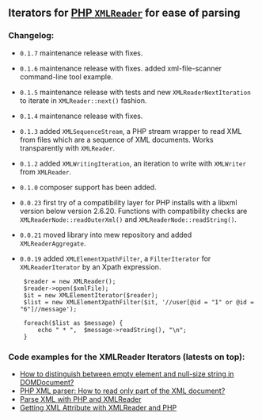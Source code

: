 ## Iterators for [PHP `XMLReader`](http://php.net/XMLReader) for ease of parsing

### Changelog:

 - `0.1.7` maintenance release with fixes.

 - `0.1.6` maintenance release with fixes. added xml-file-scanner command-line tool example.

 - `0.1.5` maintenance release with tests and new `XMLReaderNextIteration` to iterate in `XMLReader::next()` fashion.

 - `0.1.4` maintenance release with fixes.

 - `0.1.3` added `XMLSequenceStream`, a PHP stream wrapper to read XML from files which are a sequence of XML
  documents. Works transparently with `XMLReader`.

 - `0.1.2` added `XMLWritingIteration`, an iteration to write with `XMLWriter` from `XMLReader`.

 - `0.1.0` composer support has been added.

 - `0.0.23` first try of a compatibility layer for PHP installs with a libxml version below version 2.6.20.
  Functions with compatibility checks are `XMLReaderNode::readOuterXml()` and `XMLReaderNode::readString()`.

 - `0.0.21` moved library into mew repository and added `XMLReaderAggregate`.

 - `0.0.19` added `XMLElementXpathFilter`, a `FilterIterator` for `XMLReaderIterator` by an Xpath
 expression.

        $reader = new XMLReader();
        $reader->open($xmlFile);
        $it = new XMLElementIterator($reader);
        $list = new XMLElementXpathFilter($it, '//user[@id = "1" or @id = "6"]//message');

        foreach($list as $message) {
            echo " * ",  $message->readString(), "\n";
        }

### Code examples for the XMLReader Iterators (latests on top):

- [How to distinguish between empty element and null-size string in DOMDocument?](http://stackoverflow.com/a/24109776/367456)
- [PHP XML parser: How to read only part of the XML document?](http://stackoverflow.com/a/15443517/367456)
- [Parse XML with PHP and XMLReader](http://stackoverflow.com/a/15351723/367456)
- [Getting XML Attribute with XMLReader and PHP](http://stackoverflow.com/a/15399491/367456)
